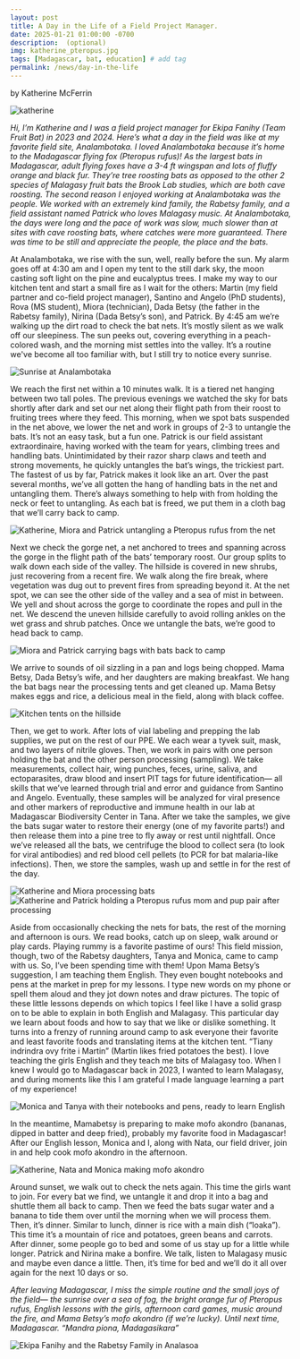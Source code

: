 ```yaml
---
layout: post
title: A Day in the Life of a Field Project Manager.
date: 2025-01-21 01:00:00 -0700
description:  (optional)
img: katherine_pteropus.jpg
tags: [Madagascar, bat, education] # add tag
permalink: /news/day-in-the-life
---
```



by Katherine McFerrin

<img src="/assets/img/katherine_pteropus.jpg" alt="katherine" class="img-thumbnail float-start col-md-3" />

*Hi, I’m Katherine and I was a field project manager for Ekipa Fanihy (Team Fruit Bat) in 2023 and 2024. Here’s what a day in the field was like at my favorite field site, Analambotaka. I loved Analambotaka because it’s home to the Madagascar flying fox (Pteropus rufus)! As the largest bats in Madagascar, adult flying foxes have a 3-4 ft wingspan and lots of fluffy orange and black fur. They’re tree roosting bats as opposed to the other 2 species of Malagasy fruit bats the Brook Lab studies, which are both cave roosting. The second reason I enjoyed working at Analambotaka was the people. We worked with an extremely kind family, the Rabetsy family, and a field assistant named Patrick who loves Malagasy music. At Analambotaka, the days were long and the pace of work was slow, much slower than at sites with cave roosting bats, where catches were more guaranteed. There was time to be still and appreciate the people, the place and the bats.*


At Analambotaka, we rise with the sun, well, really before the sun. My alarm goes off at 4:30 am and I open my tent to the still dark sky, the moon casting soft light on the pine and eucalyptus trees. I make my way to our kitchen tent and start a small fire as I wait for the others: Martin (my field partner and co-field project manager), Santino and Angelo (PhD students), Rova (MS student), Miora (technician), Dada Betsy (the father in the Rabetsy family), Nirina (Dada Betsy’s son), and Patrick. By 4:45 am we’re walking up the dirt road to check the bat nets. It’s mostly silent as we walk off our sleepiness. The sun peeks out, covering everything in a peach-colored wash, and the morning mist settles into the valley. It’s a routine we've become all too familiar with, but I still try to notice every sunrise. 

<img src="/assets/img/analambotaka_sunrise.JPG" alt="Sunrise at Analambotaka" class="center col-md-7" />

We reach the first net within a 10 minutes walk. It is a tiered net hanging between two tall poles. The previous evenings we watched the sky for bats shortly after dark and set our net along their flight path from their roost to fruiting trees where they feed. This morning, when we spot bats suspended in the net above, we lower the net and work in groups of 2-3 to untangle the bats. It’s not an easy task, but a fun one. Patrick is our field assistant extraordinaire, having worked with the team for years, climbing trees and handling bats. Unintimidated by their razor sharp claws and teeth and strong movements, he quickly untangles the bat’s wings, the trickiest part. The fastest of us by far, Patrick makes it look like an art. Over the past several months, we’ve all gotten the hang of handling bats in the net and untangling them. There’s always something to help with from holding the neck or feet to untangling. As each bat is freed, we put them in a cloth bag that we’ll carry back to camp. 

<img src="/assets/img/untangling_bats.jpg" alt="Katherine, Miora and Patrick untangling a Pteropus rufus from the net" class="center col-md-7" />

Next we check the gorge net, a net anchored to trees and spanning across the gorge in the flight path of the bats’ temporary roost. Our group splits to walk down each side of the valley. The hillside is covered in new shrubs, just recovering from a recent fire. We walk along the fire break, where vegetation was dug out to prevent fires from spreading beyond it. At the net spot, we can see the other side of the valley and a sea of mist in between. We yell and shout across the gorge to coordinate the ropes and pull in the net. We descend the uneven hillside carefully to avoid rolling ankles on the wet grass and shrub patches. Once we untangle the bats, we’re good to head back to camp.

<img src="/assets/img/miora_patrick_bags.JPG" alt="Miora and Patrick carrying bags with bats back to camp" class="center col-md-7" />

We arrive to sounds of oil sizzling in a pan and logs being chopped. Mama Betsy, Dada Betsy’s wife, and her daughters are making breakfast. We hang the bat bags near the processing tents and get cleaned up. Mama Betsy makes eggs and rice, a delicious meal in the field, along with black coffee. 

<img src="/assets/img/kitchen_tents.JPG" alt="Kitchen tents on the hillside" class="center col-md-7" />

Then, we get to work. After lots of vial labeling and prepping the lab supplies, we put on the rest of our PPE. We each wear a tyvek suit, mask, and two layers of nitrile gloves. Then, we work in pairs with one person holding the bat and the other person processing (sampling). We take measurements, collect hair, wing punches, feces, urine, saliva, and ectoparasites, draw blood and insert PIT tags for future identification— all skills that we’ve learned through trial and error and guidance from Santino and Angelo. Eventually, these samples will be analyzed for viral presence and other markers of reproductive and immune health in our lab at Madagascar Biodiversity Center in Tana. After we take the samples, we give the bats sugar water to restore their energy (one of my favorite parts!) and then release them into a pine tree to fly away or rest until nightfall. Once we’ve released all the bats, we centrifuge the blood to collect sera (to look for viral antibodies) and red blood cell pellets (to PCR for bat malaria-like infections). Then, we store the samples, wash up and settle in for the rest of the day.

<img src="/assets/img/katherine_miora_processing.JPG" alt="Katherine and Miora processing bats" class="center col-md-5" />

<img src="/assets/img/katherine_patrick_pteropus.jpg" alt="Katherine and Patrick holding a Pteropus rufus mom and pup pair after processing" class="center col-md-5" />

Aside from occasionally checking the nets for bats, the rest of the morning and afternoon is ours. We read books, catch up on sleep, walk around or play cards. Playing rummy is a favorite pastime of ours! This field mission, though, two of the Rabetsy daughters, Tanya and Monica, came to camp with us. So, I’ve been spending time with them! Upon Mama Betsy’s suggestion, I am teaching them English. They even bought notebooks and pens at the market in prep for my lessons. I type new words on my phone or spell them aloud and they jot down notes and draw pictures. The topic of these little lessons depends on which topics I feel like I have a solid grasp on to be able to explain in both English and Malagasy. This particular day we learn about foods and how to say that we like or dislike something. It turns into a frenzy of running around camp to ask everyone their favorite and least favorite foods and translating items at the kitchen tent. “Tiany indrindra ovy frite i Martin” (Martin likes fried potatoes the best). I love teaching the girls English and they teach me bits of Malagasy too. When I knew I would go to Madagascar back in 2023, I wanted to learn Malagasy, and during moments like this I am grateful I made language learning a part of my experience!

<img src="/assets/img/monica_tanya_lessons.JPG" alt="Monica and Tanya with their notebooks and pens, ready to learn English" class="center col-md-7" />

In the meantime, Mamabetsy is preparing to make mofo akondro (bananas, dipped in batter and deep fried), probably my favorite food in Madagascar! After our English lesson, Monica and I, along with Nata, our field driver, join in and help cook mofo akondro in the afternoon. 

<img src="/assets/img/mofo_akondro.JPG" alt="Katherine, Nata and Monica making mofo akondro" class="center col-md-7" />

Around sunset, we walk out to check the nets again. This time the girls want to join. For every bat we find, we untangle it and drop it into a bag and shuttle them all back to camp. Then we feed the bats sugar water and a banana to tide them over until the morning when we will process them. Then, it’s dinner. Similar to lunch, dinner is rice with a main dish (“loaka”). This time it’s a mountain of rice and potatoes, green beans and carrots. After dinner, some people go to bed and some of us stay up for a little while longer. Patrick and Nirina make a bonfire. We talk, listen to Malagasy music and maybe even dance a little. Then, it’s time for bed and we’ll do it all over again for the next 10 days or so. 

*After leaving Madagascar, I miss the simple routine and the small joys of the field— the sunrise over a sea of fog, the bright orange fur of Pteropus rufus, English lessons with the girls, afternoon card games, music around the fire, and Mama Betsy’s mofo akondro (if we’re lucky). Until next time, Madagascar. “Mandra piona, Madagasikara”*

<img src="/assets/img/ekipa_fanihy_analasoa.JPG" alt="Ekipa Fanihy and the Rabetsy Family in Analasoa" class="center col-md-10" />














